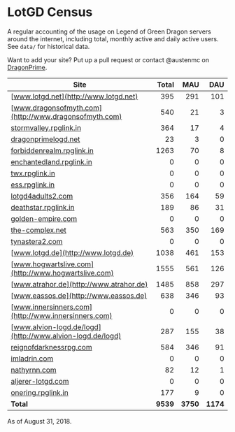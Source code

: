 # LotGD Census
A regular accounting of the usage on Legend of Green Dragon servers around the internet, including total, monthly active and daily active users. See `data/` for historical data.

Want to add your site? Put up a pull request or contact @austenmc on [DragonPrime](http://dragonprime.net).


Site | Total | MAU | DAU
--- | ---:| ---:| ---:
[www.lotgd.net](http://www.lotgd.net)|395|291|101
[www.dragonsofmyth.com](http://www.dragonsofmyth.com)|540|21|3
[stormvalley.rpglink.in](http://stormvalley.rpglink.in)|364|17|4
[dragonprimelogd.net](http://dragonprimelogd.net)|23|3|0
[forbiddenrealm.rpglink.in](http://forbiddenrealm.rpglink.in)|1263|70|8
[enchantedland.rpglink.in](http://enchantedland.rpglink.in)|0|0|0
[twx.rpglink.in](http://twx.rpglink.in)|0|0|0
[ess.rpglink.in](http://ess.rpglink.in)|0|0|0
[lotgd4adults2.com](http://lotgd4adults2.com)|356|164|59
[deathstar.rpglink.in](http://deathstar.rpglink.in)|189|86|31
[golden-empire.com](http://golden-empire.com)|0|0|0
[the-complex.net](http://the-complex.net)|563|350|169
[tynastera2.com](http://tynastera2.com)|0|0|0
[www.lotgd.de](http://www.lotgd.de)|1038|461|153
[www.hogwartslive.com](http://www.hogwartslive.com)|1555|561|126
[www.atrahor.de](http://www.atrahor.de)|1485|858|297
[www.eassos.de](http://www.eassos.de)|638|346|93
[www.innersinners.com](http://www.innersinners.com)|0|0|0
[www.alvion-logd.de/logd](http://www.alvion-logd.de/logd)|287|155|38
[reignofdarknessrpg.com](http://reignofdarknessrpg.com)|584|346|91
[imladrin.com](http://imladrin.com)|0|0|0
[nathyrnn.com](http://nathyrnn.com)|82|12|1
[aljerer-lotgd.com](http://aljerer-lotgd.com)|0|0|0
[onering.rpglink.in](http://onering.rpglink.in)|177|9|0
**Total**|**9539**|**3750**|**1174**

As of August 31, 2018.
